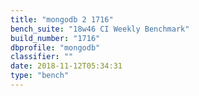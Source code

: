 ```yaml
---
title: "mongodb 2 1716"
bench_suite: "18w46 CI Weekly Benchmark"
build_number: "1716"
dbprofile: "mongodb"
classifier: ""
date: 2018-11-12T05:34:31
type: "bench"
---
```

